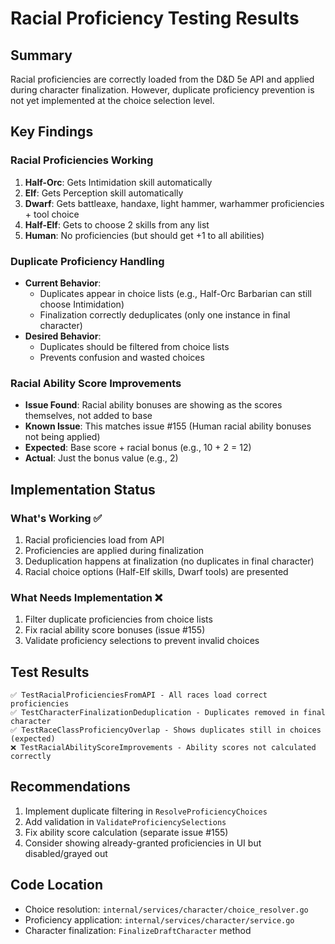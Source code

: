 # Racial Proficiency Testing Results

## Summary
Racial proficiencies are correctly loaded from the D&D 5e API and applied during character finalization. However, duplicate proficiency prevention is not yet implemented at the choice selection level.

## Key Findings

### Racial Proficiencies Working
1. **Half-Orc**: Gets Intimidation skill automatically
2. **Elf**: Gets Perception skill automatically  
3. **Dwarf**: Gets battleaxe, handaxe, light hammer, warhammer proficiencies + tool choice
4. **Half-Elf**: Gets to choose 2 skills from any list
5. **Human**: No proficiencies (but should get +1 to all abilities)

### Duplicate Proficiency Handling
- **Current Behavior**: 
  - Duplicates appear in choice lists (e.g., Half-Orc Barbarian can still choose Intimidation)
  - Finalization correctly deduplicates (only one instance in final character)
- **Desired Behavior**: 
  - Duplicates should be filtered from choice lists
  - Prevents confusion and wasted choices

### Racial Ability Score Improvements
- **Issue Found**: Racial ability bonuses are showing as the scores themselves, not added to base
- **Known Issue**: This matches issue #155 (Human racial ability bonuses not being applied)
- **Expected**: Base score + racial bonus (e.g., 10 + 2 = 12)
- **Actual**: Just the bonus value (e.g., 2)

## Implementation Status

### What's Working ✅
1. Racial proficiencies load from API
2. Proficiencies are applied during finalization
3. Deduplication happens at finalization (no duplicates in final character)
4. Racial choice options (Half-Elf skills, Dwarf tools) are presented

### What Needs Implementation ❌
1. Filter duplicate proficiencies from choice lists
2. Fix racial ability score bonuses (issue #155)
3. Validate proficiency selections to prevent invalid choices

## Test Results
```
✅ TestRacialProficienciesFromAPI - All races load correct proficiencies
✅ TestCharacterFinalizationDeduplication - Duplicates removed in final character
✅ TestRaceClassProficiencyOverlap - Shows duplicates still in choices (expected)
❌ TestRacialAbilityScoreImprovements - Ability scores not calculated correctly
```

## Recommendations
1. Implement duplicate filtering in `ResolveProficiencyChoices`
2. Add validation in `ValidateProficiencySelections` 
3. Fix ability score calculation (separate issue #155)
4. Consider showing already-granted proficiencies in UI but disabled/grayed out

## Code Location
- Choice resolution: `internal/services/character/choice_resolver.go`
- Proficiency application: `internal/services/character/service.go`
- Character finalization: `FinalizeDraftCharacter` method